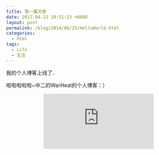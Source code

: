 ```yaml
---
title: 第一篇文章
date: 2017-04-13 10:51:13 +0800
layout: post
permalink: /blog/2014/06/15/HelloWorld.html
categories:
  - html
tags:
  - Life
  - 生活
---
```

我的个人博客上线了．

啦啦啦啦啦~中二的WarHeat的个人博客：）

<center><embed src="http://whtqh.github.io/images/pdf/Tsinghua_Hephaestus_Humanoid_AdultSize_regular_2017_Specs.pdf"></center>
